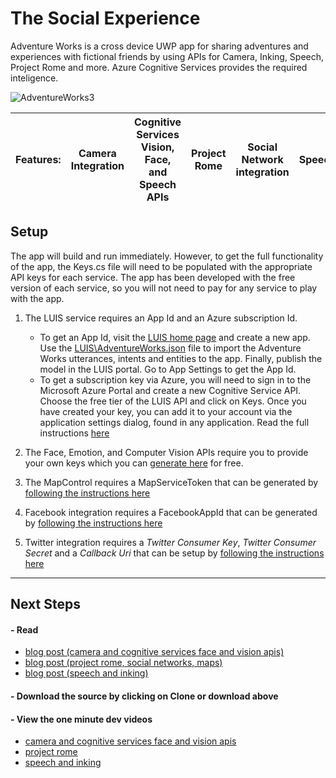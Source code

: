 <!---
  category: AudioVideoAndCamera ControlsLayoutAndText CustomUserInteractions DeepLinksAndAppToAppCommunication Inking MapsAndLocation SpeechAndCortana 
  language: cs
  keywords: xbox mobile desktop camera microphone cognitive services emotion face speech luic recognition synthesis inking rome facebook twitter maps toolkit
-->

# The Social Experience

Adventure Works is a cross device UWP app for sharing adventures and experiences with fictional friends by using APIs for Camera, Inking, Speech, Project Rome and more. Azure Cognitive Services provides the required inteligence.

![AdventureWorks3](http://i.imgur.com/Og1bw7e.jpg)

**Features:** | Camera Integration | Cognitive Services Vision, Face, and Speech APIs | Project Rome | Social Network integration | Speech | Inking
---|---|---|---|---|---|---

## Setup
The app will build and run immediately. However, to get the full functionality of the app, the Keys.cs file will need to be populated with the appropriate API keys for each service. The app has been developed with the free version of each service, so you will not need to pay for any service to play with the app.

1. The LUIS service requires an App Id and an Azure subscription Id. 
    * To get an App Id, visit the [LUIS home page](https://www.luis.ai) and create a new app. Use the [LUIS\AdventureWorks.json](https://github.com/Microsoft/AppDevXbox/tree/AdventureWorks_v3_speech_ink/Adventure%20Works/LUIS) file to import the Adventure Works utterances, intents and entities to the app. Finally, publish the model in the LUIS portal. Go to App Settings to get the App Id.
    * To get a subscription key via Azure, you will need to sign in to the Microsoft Azure Portal and create a new Cognitive Service API. Choose the free tier of the LUIS API and click on Keys. Once you have created your key, you can add it to your account via the application settings dialog, found in any application.  Read the full instructions [here](https://www.luis.ai/Help#CreatingKeys)

2. The Face, Emotion, and Computer Vision APIs require you to provide your own keys which you can [generate here](https://www.microsoft.com/cognitive-services/en-us/subscriptions) for free. 

3. The MapControl requires a MapServiceToken that can be generated by [following the instructions here](https://msdn.microsoft.com/en-us/windows/uwp/maps-and-location/authentication-key)

4. Facebook integration requires a FacebookAppId that can be generated by [following the instructions here](http://uwpcommunitytoolkit.readthedocs.io/en/master/services/Facebook/)

5. Twitter integration requires a *Twitter Consumer Key*, *Twitter Consumer Secret* and a *Callback Uri* that can be setup by [following the instructions here](http://uwpcommunitytoolkit.readthedocs.io/en/master/services/Twitter/)

***

## Next Steps ##
<!--- #### - Download the sample from the Windows Store. --->

#### - Read 
  * [blog post (camera and cognitive services face and vision apis)](https://blogs.windows.com/buildingapps/2016/10/21/camera-apis-with-a-dash-of-cloud-intelligence-in-a-uwp-app-app-dev-on-xbox-series) 
  * [blog post (project rome, social networks, maps)](https://blogs.windows.com/buildingapps/2016/10/27/going-social-project-rome-maps-social-network-integration-app-dev-on-xbox-series) 
  * [blog post (speech and inking)](https://blogs.windows.com/buildingapps/2016/11/04/getting-personal-speech-and-inking-app-dev-on-xbox-series)

#### - Download the source by clicking on **Clone or download** above

#### - View the one minute dev videos
  * [camera and cognitive services face and vision apis](https://channel9.msdn.com/Blogs/One-Dev-Minute/Using-the-Camera-APIs-in-a-UWP-App-for-Xbox)
  * [project rome](https://channel9.msdn.com/Blogs/One-Dev-Minute/Connecting-Apps-Across-Devices-with-Remote-Systems-APIs)
  * [speech and inking](https://channel9.msdn.com/Blogs/One-Dev-Minute/Using-Speech-and-Ink-to-Create-More-Personal-UWP-Apps)
